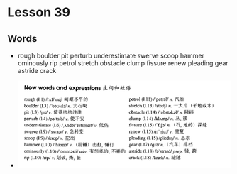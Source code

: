 # Lesson 39

## Words

- rough boulder pit perturb underestimate swerve scoop hammer ominously rip petrol stretch obstacle clump fissure renew pleading gear astride crack

- ![Words](../../../Images/Part3/04/words-39.png)
